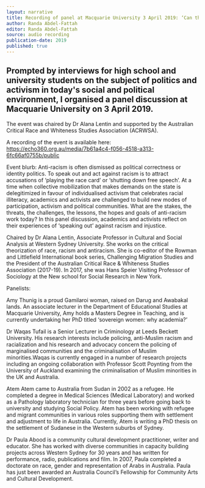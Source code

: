 ```yaml
---
layout: narrative
title: Recording of panel at Macquarie University 3 April 2019: ‘Can the Subaltern Speak?’ Navigating anti-racism, academia and advocacy as a person of colour today
author: Randa Abdel-Fattah
editor: Randa Abdel-Fattah
source: audio recording
publication-date: 2019
published: true
---
```


## Prompted by interviews for high school and university students on the subject of politics and activism in today's social and political environment, I organised a panel discussion at Macquarie University on 3 April 2019.

The event was chaired by Dr Alana Lentin and supported by the Australian Critical Race and Whiteness Studies Association (ACRWSA).


A recording of the event is available here:  https://echo360.org.au/media/7b61a4c4-f056-4518-a313-6fc66af0755b/public

Event blurb:
Anti-racism is often dismissed as political correctness or identity politics. To speak out and act against racism is to attract accusations of ‘playing the race card’ or ‘shutting down free speech’. At a time when collective mobilization that makes demands on the state is delegitimized in favour of individualised activism that celebrates racial illiteracy, academics and activists are challenged to build new modes of participation, activism and political communities. What are the stakes, the threats, the challenges, the lessons, the hopes and goals of anti-racism work today? In this panel discussion, academics and activists reflect on their experiences of ‘speaking out’ against racism and injustice.

Chaired by Dr Alana Lentin, Associate Professor in Cultural and Social Analysis at Western Sydney University. She works on the critical theorization of race, racism and antiracism. She is co-editor of the Rowman and Littlefield International book series, Challenging Migration Studies and the President of the Australian Critical Race & Whiteness Studies Association (2017-19). In 2017, she was Hans Speier Visiting Professor of Sociology at the New school for Social Research in New York.

Panelists:

Amy Thunig is a proud Gamilaroi woman, raised on Darug and Awabakal lands. An associate lecturer in the Department of Educational Studies at Macquarie University, Amy holds a Masters Degree in Teaching, and is currently undertaking her PhD titled ‘sovereign women: why academia?’

Dr Waqas Tufail is a Senior Lecturer in Criminology at Leeds Beckett University. His research interests include policing, anti-Muslim racism and racialization and his research and advocacy concern the policing of marginalised communities and the criminalisation of Muslim minorities.Waqas is currently engaged in a number of research projects including an ongoing collaboration with Professor Scott Poynting from the University of Auckland examining the criminalisation of Muslim minorities in the UK and Australia.

Atem Atem came to Australia from Sudan in 2002 as a refugee. He completed a degree in Medical Sciences (Medical Laboratory) and worked as a Pathology laboratory technician for three years before going back to university and studying Social Policy. Atem has been working with refugee and migrant communities in various roles supporting them with settlement and adjustment to life in Australia. Currently, Atem is writing a PhD thesis on the settlement of Sudanese in the Western suburbs of Sydney.

Dr Paula Abood is a community cultural development practitioner, writer and educator. She has worked with diverse communities in capacity building projects across Western Sydney for 30 years and has written for performance, radio, publications and film. In 2007, Paula completed a doctorate on race, gender and representation of Arabs in Australia. Paula has just been awarded an Australia Council’s Fellowship for Community Arts and Cultural Development.

